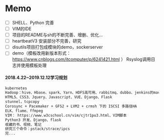 
# Memo

- [ ] SHELL、Python 完善
- [ ] VIM的IDE
- [ ] 项目的README与sh的不断完善、增删、优化...
- [ ] heartbeatV3 安装部分不完善，研究
- [ ] disutils项目打包成模块的demo，sockerserver
- [ ] demo（模板改用新版本形式：https://www.cnblogs.com/itcomputer/p/6241421.html ） Rsyslog调用日志并使用模板处理

#### 2018.4.22~2019.12.12学习规划
```txt
kubernetes
Hadoop：hive、Hbase、spark、Yarn、HDFS高可用、rabbitmq、dubbo、jenkins的maven仓库配置
HTML5、CSS3、Jquery、Javascript、VUE、Django、Flask
stunnel，tcpcopy
Corosync + Pacemaker + GFS2 + LVM2 + crmsh 下的 ISCSI 多路径HA
ELK、flume、ffmpeg
VIM： https://www.w3cschool.cn/vim/cjtr1pu3.html、VIM脚本
Python3 开发、Django、flask
收藏的书、视频、笔记
研究三个命令：pstack/strace/ipcs
完...
```
